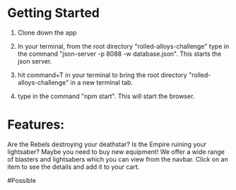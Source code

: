 
# Getting Started
1) Clone down the app

2) In your terminal, from the root directory "rolled-alloys-challenge" type in the command "json-server -p 8088 -w database.json". This starts the json server. 

3) hit command+T in your terminal to bring the root directory "rolled-alloys-challenge" in a new terminal tab. 

4) type in the command "npm start". This will start the browser.

# Features:

Are the Rebels destroying your deathstar? Is the Empire ruining your lightsaber? Maybe you need to buy new equipment!
We offer a wide range of blasters and lightsabers which you can view from the navbar. 
Click on an item to see the details and add it to your cart.

#Possible 